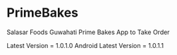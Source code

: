 # PrimeBakes
Salasar Foods Guwahati Prime Bakes App to Take Order

Latest Version = 1.0.1.0
Android Latest Version = 1.0.1.1